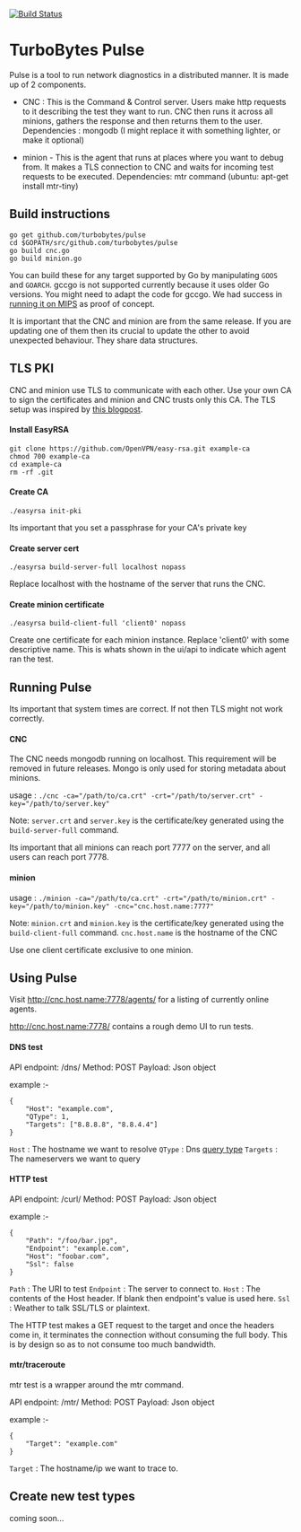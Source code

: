 [![Build Status](https://travis-ci.org/turbobytes/pulse.png?branch=master)](https://travis-ci.org/turbobytes/pulse)

# TurboBytes Pulse

Pulse is a tool to run network diagnostics in a distributed manner. It is made up of 2 components.

- CNC : This is the Command & Control server. Users make http requests to it describing the test they want to run. CNC then runs it across all minions, gathers the response and then returns them to the user.
Dependencies : mongodb (I might replace it with something lighter, or make it optional) 

- minion - This is the agent that runs at places where you want to debug from. It makes a TLS connection to CNC and waits for incoming test requests to be executed.
Dependencies: mtr command (ubuntu: apt-get install mtr-tiny)

## Build instructions

	go get github.com/turbobytes/pulse
	cd $GOPATH/src/github.com/turbobytes/pulse
	go build cnc.go
	go build minion.go

You can build these for any target supported by Go by manipulating `GOOS` and `GOARCH`.  gccgo is not supported currently because it uses older Go versions. You might need to adapt the code for gccgo. We had success in [running it on MIPS](http://www.sajalkayan.com/post/golang-openwrt-mips.html) as proof of concept.

It is important that the CNC and minion are from the same release. If you are updating one of them then its crucial to update the other to avoid unexpected behaviour. They share data structures.

## TLS PKI

CNC and minion use TLS to communicate with each other. Use your own CA to sign the certificates and minion and CNC trusts only this CA. The TLS setup was inspired by [this blogpost](http://www.hydrogen18.com/blog/your-own-pki-tls-golang.html).

#### Install EasyRSA

	git clone https://github.com/OpenVPN/easy-rsa.git example-ca
	chmod 700 example-ca
	cd example-ca
	rm -rf .git


#### Create CA

	./easyrsa init-pki

Its important that you set a passphrase for your CA's private key

#### Create server cert

	./easyrsa build-server-full localhost nopass

Replace localhost with the hostname of the server that runs the CNC.

#### Create minion certificate

	./easyrsa build-client-full 'client0' nopass

Create one certificate for each minion instance. Replace 'client0' with some descriptive name. This is whats shown in the ui/api to indicate which agent ran the test.

## Running Pulse

Its important that system times are correct. If not then TLS might not work correctly.

#### CNC

The CNC needs mongodb running on localhost. This requirement will be removed in future releases. Mongo is only used for storing metadata about minions.

usage : `./cnc -ca="/path/to/ca.crt" -crt="/path/to/server.crt" -key="/path/to/server.key"`

Note: `server.crt` and `server.key` is the certificate/key generated using the `build-server-full` command.

Its important that all minions can reach port 7777 on the server, and all users can reach port 7778.

#### minion

usage : `./minion -ca="/path/to/ca.crt" -crt="/path/to/minion.crt" -key="/path/to/minion.key" -cnc="cnc.host.name:7777"`

Note: `minion.crt` and `minion.key` is the certificate/key generated using the `build-client-full` command. `cnc.host.name` is the hostname of the CNC

Use one client certificate exclusive to one minion.

## Using Pulse

Visit http://cnc.host.name:7778/agents/ for a listing of currently online agents.

http://cnc.host.name:7778/ contains a rough demo UI to run tests.

#### DNS test

API endpoint: /dns/
Method: POST
Payload: Json object

example :-

	{
		"Host": "example.com",
		"QType": 1,
		"Targets": ["8.8.8.8", "8.8.4.4"]
	}

`Host` : The hostname we want to resolve
`QType` : Dns [query type](http://en.wikipedia.org/wiki/List_of_DNS_record_types#Resource_records)
`Targets` : The nameservers we want to query

#### HTTP test

API endpoint: /curl/
Method: POST
Payload: Json object

example :-

	{
		"Path": "/foo/bar.jpg",
		"Endpoint": "example.com",
		"Host": "foobar.com",
		"Ssl": false
	}

`Path` : The URI to test
`Endpoint` : The server to connect to.
`Host` : The contents of the Host header. If blank then endpoint's value is used here.
`Ssl` : Weather to talk SSL/TLS or plaintext.

The HTTP test makes a GET request to the target and once the headers come in, it terminates the connection without consuming the full body. This is by design so as to not consume too much bandwidth.

#### mtr/traceroute

mtr test is a wrapper around the mtr command.

API endpoint: /mtr/
Method: POST
Payload: Json object

example :-

	{
		"Target": "example.com"
	}

`Target` : The hostname/ip we want to trace to.

## Create new test types

coming soon...